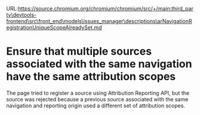 URL:https://source.chromium.org/chromium/chromium/src/+/main:third_party\devtools-frontend\src\front_end\models\issues_manager\descriptions\arNavigationRegistrationUniqueScopeAlreadySet.md
# Ensure that multiple sources associated with the same navigation have the same attribution scopes

The page tried to register a source using Attribution Reporting API, but the
source was rejected because a previous source associated with the same
navigation and reporting origin used a different set of attribution scopes.
